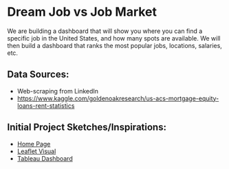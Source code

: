 # Dream Job vs Job Market

We are building a dashboard that will show you where you can find a specific job in the United States, and how many spots are available. We will then build a dashboard that ranks the most popular jobs, locations, salaries, etc. 

## Data Sources:
* Web-scraping from LinkedIn
* https://www.kaggle.com/goldenoakresearch/us-acs-mortgage-equity-loans-rent-statistics

## Initial Project Sketches/Inspirations:

* [Home Page](/Intital_sketch/p1.jpeg)
* [Leaflet Visual](/Intital_sketch/p2.jpeg)
* [Tableau Dashboard](/Intital_sketch/p3.jpeg)



